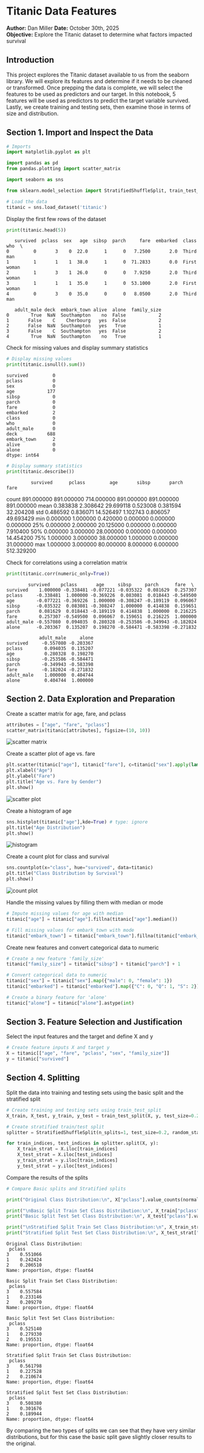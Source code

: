 # **Titanic Data Features**
**Author:** Dan Miller 
**Date:** October 30th, 2025  
**Objective:** Explore the Titanic dataset to determine what factors impacted survival

## **Introduction**

This project explores the Titanic dataset available to us from the seaborn library. We will explore its features and determine if it needs to be cleaned or transformed. Once prepping the data is complete, we will select the features to be used as predictors and our target. In this notebook, 5 features will be used as predictors to predict the target variable survived. Lastly, we create training and testing sets, then examine those in terms of size and distribution.

## **Section 1. Import and Inspect the Data**


```python
# Imports
import matplotlib.pyplot as plt

import pandas as pd
from pandas.plotting import scatter_matrix

import seaborn as sns

from sklearn.model_selection import StratifiedShuffleSplit, train_test_split

```


```python
# Load the data
titanic = sns.load_dataset('titanic')
```

Display the first few rows of the dataset


```python
print(titanic.head(5))
```

       survived  pclass  sex   age  sibsp  parch     fare  embarked  class    who  \
    0         0       3    0  22.0      1      0   7.2500       2.0  Third    man   
    1         1       1    1  38.0      1      0  71.2833       0.0  First  woman   
    2         1       3    1  26.0      0      0   7.9250       2.0  Third  woman   
    3         1       1    1  35.0      1      0  53.1000       2.0  First  woman   
    4         0       3    0  35.0      0      0   8.0500       2.0  Third    man   
    
       adult_male deck  embark_town alive  alone  family_size  
    0        True  NaN  Southampton    no  False            2  
    1       False    C    Cherbourg   yes  False            2  
    2       False  NaN  Southampton   yes   True            1  
    3       False    C  Southampton   yes  False            2  
    4        True  NaN  Southampton    no   True            1  


Check for missing values and display summary statistics

```python
# Display missing values
print(titanic.isnull().sum())
```

    survived         0
    pclass           0
    sex              0
    age            177
    sibsp            0
    parch            0
    fare             0
    embarked         2
    class            0
    who              0
    adult_male       0
    deck           688
    embark_town      2
    alive            0
    alone            0
    dtype: int64

```python
# Display summary statistics
print(titanic.describe())
```

             survived      pclass         age       sibsp       parch        fare
count  891.000000  891.000000  714.000000  891.000000  891.000000  891.000000
mean     0.383838    2.308642   29.699118    0.523008    0.381594   32.204208
std      0.486592    0.836071   14.526497    1.102743    0.806057   49.693429
min      0.000000    1.000000    0.420000    0.000000    0.000000    0.000000
25%      0.000000    2.000000   20.125000    0.000000    0.000000    7.910400
50%      0.000000    3.000000   28.000000    0.000000    0.000000   14.454200
75%      1.000000    3.000000   38.000000    1.000000    0.000000   31.000000
max      1.000000    3.000000   80.000000    8.000000    6.000000  512.329200

Check for correlations using a correlation matrix

```python
print(titanic.corr(numeric_only=True))
```

            survived    pclass       age     sibsp     parch      fare  \
    survived    1.000000 -0.338481 -0.077221 -0.035322  0.081629  0.257307   
    pclass     -0.338481  1.000000 -0.369226  0.083081  0.018443 -0.549500   
    age        -0.077221 -0.369226  1.000000 -0.308247 -0.189119  0.096067   
    sibsp      -0.035322  0.083081 -0.308247  1.000000  0.414838  0.159651   
    parch       0.081629  0.018443 -0.189119  0.414838  1.000000  0.216225   
    fare        0.257307 -0.549500  0.096067  0.159651  0.216225  1.000000   
    adult_male -0.557080  0.094035  0.280328 -0.253586 -0.349943 -0.182024   
    alone      -0.203367  0.135207  0.198270 -0.584471 -0.583398 -0.271832   
    
                adult_male     alone  
    survived     -0.557080 -0.203367  
    pclass        0.094035  0.135207  
    age           0.280328  0.198270  
    sibsp        -0.253586 -0.584471  
    parch        -0.349943 -0.583398  
    fare         -0.182024 -0.271832  
    adult_male    1.000000  0.404744  
    alone         0.404744  1.000000  

## **Section 2. Data Exploration and Preparation**

Create a scatter matrix for age, fare, and pclass

```python
attributes = ["age", "fare", "pclass"]
scatter_matrix(titanic[attributes], figsize=(10, 10))
```

![scatter matrix](image.png)

Create a scatter plot of age vs. fare

```python
plt.scatter(titanic["age"], titanic["fare"], c=titanic["sex"].apply(lambda x: 0 if x == "male" else 1))
plt.xlabel("Age")
plt.ylabel("Fare")
plt.title("Age vs. Fare by Gender")
plt.show()
```

![scatter plot](image-1.png)

Create a histogram of age

```python
sns.histplot(titanic["age"],kde=True) # type: ignore
plt.title("Age Distribution")
plt.show()
```

![histogram](image-2.png)

Create a count plot for class and survival

```python
sns.countplot(x="class", hue="survived", data=titanic)
plt.title("Class Distribution by Survival")
plt.show()
```

![count plot](image-3.png)

Handle the missing values by filling them with median or mode 

```python
# Impute missing values for age with median
titanic["age"] = titanic["age"].fillna(titanic["age"].median())

# Fill missing values for embark_town with mode
titanic["embark_town"] = titanic["embark_town"].fillna(titanic["embark_town"].mode()[0])
```

Create new features and convert categorical data to numeric

```python
# Create a new feature 'family_size'
titanic["family_size"] = titanic["sibsp"] + titanic["parch"] + 1

# Convert categorical data to numeric
titanic["sex"] = titanic["sex"].map({"male": 0, "female": 1})
titanic["embarked"] = titanic["embarked"].map({"C": 0, "Q": 1, "S": 2})

# Create a binary feature for 'alone'
titanic["alone"] = titanic["alone"].astype(int)
```

## **Section 3. Feature Selection and Justification**

Select the input features and the target and define X and y

```python
# Create feature inputs X and target y
X = titanic[["age", "fare", "pclass", "sex", "family_size"]]
y = titanic["survived"]
```

## **Section 4. Splitting**

Split the data into training and testing sets using the basic split and the stratified split

```python
# Create training and testing sets using train_test_split
X_train, X_test, y_train, y_test = train_test_split(X, y, test_size=0.2, random_state=123)
```

```python
# Create stratified train/test split
splitter = StratifiedShuffleSplit(n_splits=1, test_size=0.2, random_state=123)

for train_indices, test_indices in splitter.split(X, y):
    X_train_strat = X.iloc[train_indices]
    X_test_strat = X.iloc[test_indices]
    y_train_strat = y.iloc[train_indices]
    y_test_strat = y.iloc[test_indices]
```

Compare the results of the splits

```python
# Compare Basic splits and Stratified splits

print("Original Class Distribution:\n", X["pclass"].value_counts(normalize=True))

print("\nBasic Split Train Set Class Distribution:\n", X_train["pclass"].value_counts(normalize=True))
print("Basic Split Test Set Class Distribution:\n", X_test["pclass"].value_counts(normalize=True))

print("\nStratified Split Train Set Class Distribution:\n", X_train_strat["pclass"].value_counts(normalize=True))
print("Stratified Split Test Set Class Distribution:\n", X_test_strat["pclass"].value_counts(normalize=True))
```

    Original Class Distribution:
     pclass
    3    0.551066
    1    0.242424
    2    0.206510
    Name: proportion, dtype: float64

    Basic Split Train Set Class Distribution:
     pclass
    3    0.557584
    1    0.233146
    2    0.209270
    Name: proportion, dtype: float64

    Basic Split Test Set Class Distribution:
     pclass
    3    0.525140
    1    0.279330
    2    0.195531
    Name: proportion, dtype: float64

    Stratified Split Train Set Class Distribution:
     pclass
    3    0.561798
    1    0.227528
    2    0.210674
    Name: proportion, dtype: float64

    Stratified Split Test Set Class Distribution:
     pclass
    3    0.508380
    1    0.301676
    2    0.189944
    Name: proportion, dtype: float64

By comparing the two types of splits we can see that they have very similar distributions, but for this case the basic split gave slightly closer results to the original.